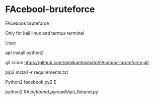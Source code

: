 # FAcebool-bruteforce
FAcebook bruteforce

Only for kali linux and termux terminal

Usse



apt install python2


git clone https://github.com/rajnikantmahato/FAcebool-bruteforce.git


pip2 install -r requirements.txt


Python2 facebook.py2
E

python2 RAjni$_fbband.py
now
RAjni$_fbband.py
